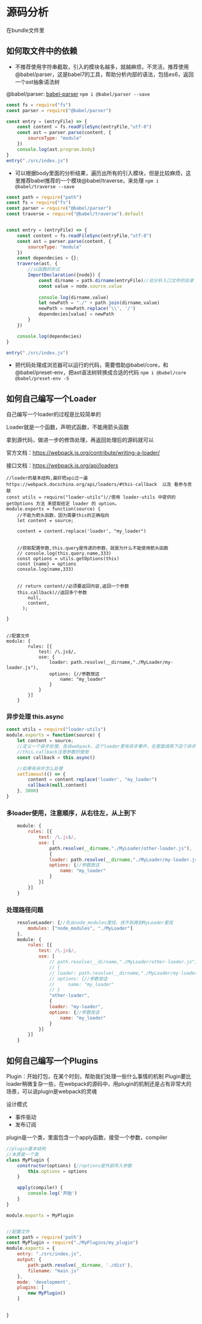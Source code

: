 # 源码分析 
在bundle文件里
## 如何取文件中的依赖
* 不推荐使用字符串截取，引入的模块名越多，就越麻烦，不灵活，推荐使用@babel/parser，这是babel7的工具，帮助分析内部的语法，包括es6，返回一个ast抽象语法树

@babel/parser: [babel-parser](https://babeljs.io/docs/en/babel-parser)
`npm i @babel/parser --save`
``` js
const fs = require("fs")
const parser = require("@babel/parser")

const entry = (entryFile) => {
    const content = fs.readFileSync(entryFile,"utf-8")
    const ast = parser.parse(content, {
        sourceType: "module"
    })
    console.log(ast.program.body)
}
entry("./src/index.js")
```
* 可以根据body里面的分析结果，遍历出所有的引入模块，但是比较麻烦，这里推荐babel推荐的一个模块@babel/traverse，来处理
`npm i @babel/traverse --save`
``` js
const path = require("path")
const fs = require("fs")
const parser = require("@babel/parser")
const traverse = require("@babel/traverse").default


const entry = (entryFile) => {
    const content = fs.readFileSync(entryFile,"utf-8")
    const ast = parser.parse(content, {
        sourceType: "module"
    })
    const dependecies = {};
    traverse(ast, {
        //以函数的形式
        ImportDeclaration({node}) {
            const dirname = path.dirname(entryFile)//会分析入口文件的目录 ./src
            const value = node.source.value
            
            console.log(dirname,value)
            let newPath = "./" + path.join(dirname,value)
            newPath = newPath.replace('\\', '/')
            dependecies[value] = newPath
        }
    })

    console.log(dependecies)
}

entry("./src/index.js")

```
* 把代码处理成浏览器可以运行的代码，需要借助@babel/core，和@babel/preset-env，把ast语法树转换成合适的代码
`npm i @babel/core @babel/preset-env -S`

## 如何自己编写一个Loader
自己编写一个loader的过程是比较简单的

Loader就是一个函数，声明式函数，不能用箭头函数

拿到源代码，做进一步的修饰处理，再返回处理后的源码就可以

官方文档：https://webpack.js.org/contribute/writing-a-loader/

接口文档：https://webpack.js.org/api/loaders
``` JS
//loader的基本结构,最好把api过一遍https://webpack.docschina.org/api/loaders/#this-callback  以及 看参与贡献
const utils = require("loader-utils")//使用 loader-utils 中提供的 getOptions 方法 来提取给定 loader 的 option。
module.exports = function(source) {
    //不能为箭头函数，因为需要this的正确指向
    let content = source;

    content = content.replace('loader', "my_loader")


    //获取配置参数,this.query是传递的参数，就是为什么不能使用箭头函数
    // console.log(this.query.name,333)
    const options = utils.getOptions(this)
    const {name} = options
    console.log(name,333)
    

    // return content//必须要返回内容,返回一个参数
    this.callback(//返回多个参数
        null,
        content,
      );
    
}


//配置文件
module: {
        rules: [{
            test: /\.js$/,
            use: {
                loader: path.resolve(__dirname,"./MyLoader/my-loader.js"),
                options: {//参数放这
                    name: "my_loader"
                }
            }
        }]
    }
```

### 异步处理 this.async
``` js
const utils = require("loader-utils")
module.exports = function(source) {
    let content = source;
    //定义一个异步处理，告诉webpack，这个loader里有异步事件，在里面调用下这个异步
    //this.callback注意参数的使用
    const callback = this.async()

    //如果有异步怎么处理
    setTimeout(() => {
        content = content.replace('loader', "my_loader")
        callback(null,content)
    }, 3000)
}
```
### 多loader使用，注意顺序，从右往左，从上到下
``` js
	module: {
        rules: [{
            test: /\.js$/,
            use: [
                path.resolve(__dirname,"./MyLoader/other-loader.js"),
                {
                loader: path.resolve(__dirname,"./MyLoader/my-loader.js"),
                options: {//参数放这
                    name: "my_loader"
                }
            }]
        }]
    }
```
### 处理路径问题
``` js
	resolveLoader: {//先从node_modules里找，找不到再到MyLoader里找
        modules: ["node_modules", "./MyLoader"]
    },
    module: {
        rules: [{
            test: /\.js$/,
            use: [
                // path.resolve(__dirname,"./MyLoader/other-loader.js"),
                // {
                // loader: path.resolve(__dirname,"./MyLoader/my-loader.js"),
                // options: {//参数放这
                //     name: "my_loader"
                // }
                "other-loader",
                {
                loader: "my-loader",
                options: {//参数放这
                    name: "my_loader"
                }
            }]
        }]
    }
```
## 如何自己编写一个Plugins
Plugin：开始打包，在某个时刻，帮助我们处理一些什么事情的机制
Plugin要比loader稍微复杂一些，在webpack的源码中，用plugin的机制还是占有非常大的场景，可以说plugin是webpack的灵魂

设计模式
* 事件驱动
* 发布订阅

plugin是一个类，里面包含一个apply函数，接受一个参数，compiler
``` js
//plugin基本结构
//本质是一个类
class MyPlugin {
    constructor(options) {//options是外部传入参数
        this.options = options
    }   

    apply(compiler) {
        console.log('开始')
    }
}

module.exports = MyPlugin


//配置文件
const path = require('path')
const MyPlugin = require("./MyPlugins/my_plugin")
module.exports = {
    entry: "./src/index.js",
    output: {
        path:path.resolve(__dirname, './dist'),
        filename: "main.js"
    },
    mode: 'development',
    plugins: [
        new MyPlugin()
    ]
    

}
```